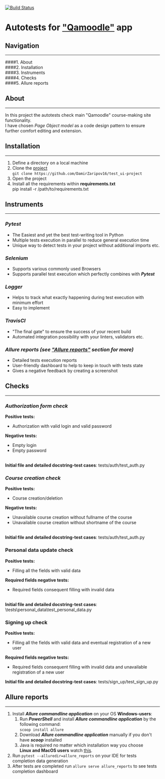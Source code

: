 [![Build Status](https://app.travis-ci.com/DamirZaripov16/test_ui-project.svg?branch=master)](https://app.travis-ci.com/DamirZaripov16/test_ui-project)
# Autotests for ["Qamoodle"](https://qacoursemoodle.innopolis.university) app
## Navigation
***
####1. About<br>
####2. Installation<br>
####3. Instruments<br>
####4. Checks<br>
####5. Allure reports
## About
***
In this project the autotests check main "Qamoodle" course-making site functionality.<br>
I have chosen _Page Object model_ as a code design pattern to ensure further comfort editing and extension.
## Installation
***
1. Define a directory on a local machine
2. Clone the [project](https://github.com/DamirZaripov16/test_ui-project) <br>
   ```git clone https://github.com/DamirZaripov16/test_ui-project```
3. Open the project
4. Install all the requirements within **requirements.txt** <br>
pip install -r /path/to/requirements.txt
## Instruments
***
### _**Pytest**_
* The Easiest and yet the best test-writing tool in Python
* Multiple tests execution in parallel to reduce general execution time
* Unique way to detect tests in your project without additional imports etc.<br>
### _**Selenium**_
* Supports various commonly used Browsers
* Supports parallel test execution which perfectly combines with _**Pytest**_
### _**Logger**_
* Helps to track what exactly happening during test execution with minimum effort
* Easy to implement
### _**TravisCI**_
* "The final gate" to ensure the success of your recent build<br>
* Automated integration possibility with your linters, validators etc.<br>
### _**Allure reports (see ["Allure reports"](https://github.com/DamirZaripov16/test_ui-project#allure-reports) section for more)**_
* Detailed tests execution reports
* User-friendly dashboard to help to keep in touch with tests state<br>
* Gives a negative feedback by creating a screenshot<br>
## Checks
***
### **_Authorization form check_**
**Positive tests:**
* Authorization with valid login and valid password<br>

**Negative tests:**
* Empty login
* Empty password<br><br>

**Initial file and detailed docstring-test cases**: tests/auth/test_auth.py
### _**Course creation check**_
**Positive tests:**
* Course creation/deletion<br>

**Negative tests:**
* Unavailable course creation without fullname of the course
* Unavailable course creation without shortname of the course<br><br>

**Initial file and detailed docstring-test cases**: tests/auth/test_auth.py
### Personal data update check
**Positive tests:**
* Filling all the fields with valid data<br>

**Required fields negative tests:**
* Required fields consequent filling with invalid data<br><br>

**Initial file and detailed docstring-test cases**: \tests\personal_data\test_personal_data.py
### Signing up check
**Positive tests:**
* Filling all the fields with valid data and eventual registration of a new user<br>

**Required fields negative tests:**
* Required fields consequent filling with invalid data and unavailable registration of a new user<br>

**Initial file and detailed docstring-test cases**: tests/sign_up/test_sign_up.py
##  Allure reports
***
1) Install _**Allure commandline application**_ on your OS
**Windows-users**:
   1) Run _**PowerShell**_ and install _**Allure commandline application**_ by the following command:
   <br>```scoop install allure```<br>
   2) Download _**Allure commandline application**_ manually if you don't have **_scoop_** installed<br>
   3) Java is required no matter which installation way you choose<br>
**Linux and MacOS users** watch [this](https://docs.qameta.io/allure/#_installing_a_commandline).
2) Run ```pytest --alluredir=allure_reports``` on your IDE for tests completion data generation
3) After tests are completed run ```allure serve allure_reports``` to see tests completion dashboard
